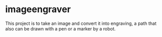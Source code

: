 imageengraver
=============

This project is to take an image and convert it into engraving, a path that also can be drawn with a pen or a marker by a robot.

